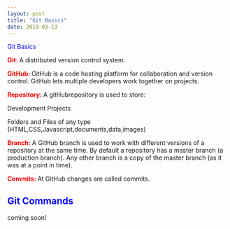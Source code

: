 ```yaml
---
layout: post
title: "Git Basics"
date: 2019-03-13
---
```



 <font color=blue>Git Basics</font>

<p><font color="red"><b>Git: </b></font>A distributed version control system.</p>

  

<p><font color="red"><b>GitHub: </b></font>GitHub is a code hosting platform for collaboration and version control. GitHub lets multiple developers work together on projects.</p>

  

<p><font color="red"><b>Repository: </b></font>A gitHubrepository is used to store:

Development Projects

Folders and Files of any type (HTML,CSS,Javascript,documents,data,images)</p>

  

<p><font color="red"><b>Branch: </b></font>A GitHub branch is used to work with different versions of a repository at the same time. By default a repository has a master branch (a production branch). Any other branch is a copy of the master branch (as it was at a point in time).</p>

  

<p><font color="red"><b>Commits: </b></font>At GitHub changes are called commits.</p>

  

<h2> <font color=blue>Git Commands</font></h2>

<p>coming soon!</p>
